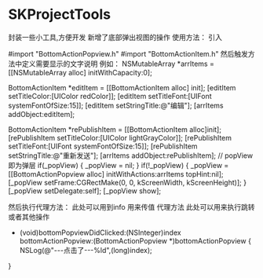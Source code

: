 # SKProjectTools
封装一些小工具,方便开发 
新增了底部弹出视图的操作
使用方法：
引入
 
 #import "BottomActionPopview.h"
 #import "BottomActionItem.h"
 然后触发方法中定义需要显示的文字说明
 例如：
 NSMutableArray *arrItems = [[NSMutableArray alloc] initWithCapacity:0];
 
 BottomActionItem *editItem = [[BottomActionItem alloc] init];
 [editItem setTitleColor:[UIColor redColor]];
 [editItem setTitleFont:[UIFont systemFontOfSize:15]];
 [editItem setStringTitle:@"编辑"];
 [arrItems addObject:editItem];
 
 BottomActionItem *rePublishItem = [[BottomActionItem alloc]init];
 [rePublishItem setTitleColor:[UIColor lightGrayColor]];
 [rePublishItem setTitleFont:[UIFont systemFontOfSize:15]];
 [rePublishItem setStringTitle:@"重新发送"];
 [arrItems addObject:rePublishItem];
 // popView即为弹层
 if(_popView)
 {
 _popView = nil;
 }
 if(!_popView) {
 _popView = [[BottomActionPopview alloc] initWithActions:arrItems topHint:nil];
 [_popView setFrame:CGRectMake(0, 0, kScreenWidth, kScreenHeight)];
 }
  [_popView setDelegate:self];
 [_popView show];
 
 然后执行代理方法：
 此处可以用到info 用来传值
 代理方法 此处可以用来执行跳转或者其他操作
 - (void)bottomPopviewDidClicked:(NSInteger)index bottomActionPopview:(BottomActionPopview *)bottomActionPopview {
 NSLog(@"---点击了---%ld",(long)index);
 
 }
 
 


